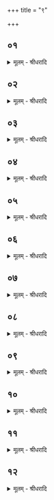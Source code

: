 +++
title = "९"

+++


## ०१
<details><summary>मूलम् - श्रीधरादि</summary>

प्रजा᳘पतिर्ह वा᳘ ऽएष य᳘दᳫँ᳭शुः᳘॥  
सो ऽस्यैष᳘ ऽआ᳘त्मै᳘वात्मा᳘ ह्ययं᳘[[!!]] प्रजा᳘पतिर्व्वा᳘गेवा᳘दाभ्यः स य᳘दᳫँ᳭शुं᳘ गृहीत्वा᳘ ऽदाभ्यं गृह्णा᳘त्यात्मा᳘नमे᳘वास्यैत᳘त्सᳫँ᳭स्कृ᳘त्य त᳘स्मिन्नेताम्वा᳘चम्प्र᳘तिष्ठापयति॥
</details>

## ०२
<details><summary>मूलम् - श्रीधरादि</summary>

(त्य᳘) अ᳘थ म᳘नो ह वा᳘ ऽअᳫँ᳭शुः[[!!]]॥  
(र्व्वा) व्वाग᳘दाभ्यः प्राण᳘ ऽए᳘वाᳫँ᳭शु᳘रुदानो᳘ ऽदाभ्यश्च᳘क्षुरे᳘वाᳫँ᳭शुः श्रो᳘त्रम᳘दाभ्यस्तद्य᳘देतौ ग्र᳘हौ गृह्ण᳘न्ति सर्व्वत्वा᳘यैव᳘ कृत्स्न᳘तायै॥
</details>

## ०३
<details><summary>मूलम् - श्रीधरादि</summary>

(या ऽअ᳘) अ᳘थ देवा᳘श्च ह वा ऽअ᳘सुराश्च॥  
(श्चो) उभ᳘ये प्राजापत्या᳘ ऽअस्पर्द्धन्त त᳘ ऽएत᳘स्मिन्नेव᳘ यज्ञे᳘ प्रजा᳘पतावस्पर्द्धन्तास्मा᳘कमय᳘ᳫँ᳘ स्यादस्मा᳘कमय᳘ᳫँ᳘ स्यादि᳘ति॥
</details>

## ०४
<details><summary>मूलम् - श्रीधरादि</summary>

त᳘तो देवाः[[!!]]॥ 
(ऽ) अ᳘र्च्चन्तः श्रा᳘म्यन्तश्चेरुस्त᳘ ऽएतं ग्र᳘हं ददृशुरेतम᳘दाभ्यं त᳘मगृह्णत ते स᳘वनानि प्रा᳘व्वृहन्त ते स᳘र्व्वं यज्ञᳫँ᳭ स᳘मव्वृञ्जतान्त᳘रायन्न᳘सुरान्यज्ञात्[[!!]]॥
</details>

## ०५
<details><summary>मूलम् - श्रीधरादि</summary>

(त्ते᳘) ते᳘ होचुः॥  
(र᳘) अ᳘दभाम वा᳘ ऽएनानि᳘ति त᳘स्माद᳘दाभ्यो न वै᳘ नो ऽदभन्नि᳘ति त᳘स्माद᳘दाभ्यो व्वाग्वा ऽअ᳘दा᳘भ्यः सेयम᳘दब्धा व्वाक्त᳘स्माद्वेवा᳘दाभ्य ऽएव᳘ᳫँ᳘ ह वै᳘ द्विषतो भ्रा᳘तृव्व्यस्य स᳘र्व्वं यज्ञᳫँ᳭ स᳘म्वृङ्क्त ऽएवं᳘ द्विष᳘न्तं भ्रा᳘तृव्व्यᳫँ᳭ स᳘र्व्वस्माद्यज्ञान्नि᳘र्भजति बहिर्द्धा᳘ करोति य᳘ ऽउ ऽएव᳘मेतद्वे᳘द॥
</details>

## ०६
<details><summary>मूलम् - श्रीधरादि</summary>

स ये᳘नैव पा᳘त्रेणाᳫँ᳭शुं᳘ गृह्णा᳘ति॥  
त᳘स्मिन्नेव पा᳘त्रे निग्ग्रा᳘भ्याभ्यो ऽप᳘ ऽआनी᳘य त᳘स्मिन्नेता᳘नᳫँ᳭शू᳘न्गृह्णाति॥
</details>

## ०७
<details><summary>मूलम् - श्रीधरादि</summary>

(त्यु) उपयाम᳘गृहीतो ऽसि॥  
(स्य) अग्न᳘ये त्वा गायत्र᳘च्छन्दसं गृह्णामी᳘ति गायत्र᳘म्प्रातःसवनं त᳘त्प्रातःसवनम्प्र᳘व्वृहती᳘न्द्राय त्वा त्रिष्टुप्छन्दसङ्गृह्णामी᳘ति त्रै᳘ष्टुभम्मा᳘ध्यन्दिनᳫँ᳭ स᳘वनं तन्मा᳘ध्यन्दिनᳫँ᳭ स᳘वनम्प्र᳘वृहति व्वि᳘श्वेभ्यस्त्वा देवे᳘भ्यो ज᳘गच्छन्दसङ्गृह्णामी᳘ति जा᳘गतं तृतीयसवनं त᳘त्तृ᳘तीयसवनं प्र᳘व्वृहत्यनुष्टु᳘प्ते ऽभिगर ऽइ᳘ति यद्वा᳘ ऽऊर्ध्वᳫँ᳭ स᳘वनेभ्यस्तदा᳘नुष्टुभं त᳘दे᳘वैतत्प्र᳘व्वृहति त᳘न्नाभि᳘षुणोति व्व᳘ज्रो वै ग्ग्रा᳘वा व्वाग᳘दाभ्यो नेद्व᳘ज्रेण व्वा᳘चᳫँ᳭ हिन᳘सानी᳘ति॥
</details>

## ०८
<details><summary>मूलम् - श्रीधरादि</summary>

(त्यᳫँ᳭) अᳫँ᳭शू᳘नेवा᳘धूनोति॥  
व्व्रे᳘शीनां त्वा प᳘त्मन्ना᳘धूनोमि कुकून᳘नानां त्वा प᳘त्मन्ना᳘धूनोमि भन्द᳘नानां त्वा प᳘त्मन्ना᳘धूनोमि मदि᳘न्तमानां त्वा प᳘त्मन्ना᳘धूनोमि मधु᳘न्तमानां त्वा प᳘त्मन्ना᳘धूनोमी᳘त्येता वै दै᳘वीरा᳘पस्तद्या᳘श्चैव दै᳘वीरा᳘पो या᳘श्चेमा᳘ मानु᳘ष्यस्ता᳘भिरे᳘वास्मिन्नेत᳘दुभ᳘यीभी[[!!]] र᳘सं दधाति॥
</details>

## ०९
<details><summary>मूलम् - श्रीधरादि</summary>

शुक्रं᳘ त्वा शुक्र ऽआ᳘धूनोमी᳘ति॥  
शुक्र᳘ᳫँ᳘ ह्येत᳘च्छुक्र᳘ ऽआधूनोत्य᳘ह्नो रूपे सू᳘र्य्यस्य रश्मिष्वि᳘ति तद᳘ह्नश्चै᳘वैनमेत᳘द्रूपे सू᳘र्य्यस्य च रश्मिष्वा᳘धूनोति॥
</details>

## १०
<details><summary>मूलम् - श्रीधरादि</summary>

ककुभ᳘ᳫँ᳘ रूप᳘म्वृषभ᳘स्य[[!!]] रोचते बृहदि᳘ति॥  
(त्ये) एतद्वै᳘ ककुभ᳘ᳫँ᳘ रूप᳘म्वृषभ᳘स्य रोचते बृहद्य᳘ ऽएष त᳘पति शुक्रः᳘ शुक्र᳘स्य पुरोगाः सो᳘मः सो᳘मस्य पुरोगा ऽइ᳘ति त᳘च्छुक्र᳘मे᳘वैत᳘च्छुक्र᳘स्य पुरोगा᳘ङ्करो᳘ति सो᳘मᳫँ᳭ सो᳘मस्य पुरोगां य᳘त्ते सोमा᳘दाभ्यन्ना᳘म जा᳘गृवि त᳘स्मै त्वा गृह्णामी᳘त्येत᳘द्ध वा᳘ ऽअस्या᳘दाभ्यन्ना᳘म जा᳘गृवि यद्वाक्तद्वा᳘चमे᳘वैत᳘द्वाचे᳘ गृह्णाति॥
</details>

## ११
<details><summary>मूलम् - श्रीधरादि</summary>

(त्य᳘) अ᳘थोपनिष्क्र᳘म्य जुहोति॥  
त᳘स्मै ते सोम सो᳘माय स्वाहे᳘ति तत्सो᳘ममे᳘वैतत्सो᳘माय जुहोति त᳘थो व्वा᳘चमग्नौ न प्र᳘व्वृणक्त्य᳘थ हि᳘रण्यमभि᳘व्यनित्यसा᳘वेव ब᳘न्धुस्त᳘स्य ता᳘वतीरेव द᳘क्षिणा या᳘वतीरᳫँ᳭शोः[[!!]]॥
</details>

## १२
<details><summary>मूलम् - श्रीधरादि</summary>

(र᳘) अ᳘थाᳫँ᳭शून्पु᳘नर᳘प्यर्ज्जति॥  
(त्यु) उशिक्त्वं᳘ देव सोमाग्नेः᳘ प्रियम्पाथो᳘ ऽपीहि व्वशी त्वं᳘ देव सोमे᳘न्द्रस्य प्रियम्पाथो᳘ ऽपीह्यस्म᳘त्सखा त्वं᳘ देव सोम व्वि᳘श्वेषां देवा᳘नां प्रियम्पाथो᳘ ऽपीही᳘ति स᳘वनानि वा᳘ ऽअदः प्र᳘व्वृहति ता᳘न्ये᳘वैतत्पु᳘नरा᳘प्याययत्य᳘यातयामानि करोति तैर᳘यातयामैर्य्यज्ञं᳘ तन्वते॥
</details>